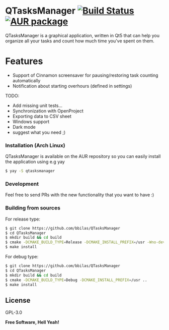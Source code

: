 # QTasksManager [![Build Status](https://travis-ci.com/bbilas/QTasksManager.svg?branch=master)](https://travis-ci.com/bbilas/QTasksManager) [![AUR package](https://repology.org/badge/version-for-repo/aur/qtasksmanager.svg)](https://repology.org/project/qtasksmanager/versions)
QTasksManager is a graphical application, written in Qt5 that can help you organize all your tasks and count how much time you've spent on them.

# Features

  - Support of Cinnamon screensaver for pausing/restoring task counting automatically
  - Notification about starting overhours (defined in settings)

TODO:
  - Add missing unit tests...
  - Synchronization with OpenProject
  - Exporting data to CSV sheet
  - Windows support
  - Dark mode
  - suggest what you need  ;)

### Installation (Arch Linux)

QTasksManager is available on the AUR repository so you can easily install the application using e.g yay

```sh
$ yay -S qtasksmanager
```

### Development

Feel free to send PRs with the new functionality that you want to have :)

### Building from sources
For release type:
```sh
$ git clone https://github.com/bbilas/QTasksManager
$ cd QTasksManager
$ mkdir build && cd build
$ cmake -DCMAKE_BUILD_TYPE=Release -DCMAKE_INSTALL_PREFIX=/usr -Wno-dev ..
$ make install
```

For debug type:
```sh
$ git clone https://github.com/bbilas/QTasksManager
$ cd QTasksManager
$ mkdir build && cd build
$ cmake -DCMAKE_BUILD_TYPE=Debug -DCMAKE_INSTALL_PREFIX=/usr ..
$ make install
```

License
----

 GPL-3.0


**Free Software, Hell Yeah!**

